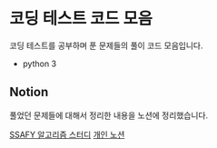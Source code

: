 # 코딩 테스트 코드 모음

코딩 테스트를 공부하며 푼 문제들의 풀이 코드 모음입니다.

- python 3

## Notion

풀었던 문제들에 대해서 정리한 내용을 노션에 정리했습니다.

[SSAFY 알고리즘 스터디](https://coral-clock-223.notion.site/72abdfcd94024842bfbe9019d669fb7d?pvs=4)
[개인 노션](https://wiz-study-diary.notion.site/503d5b19564a409b92b84229ce86908e?v=ce43021098e64acf8f1c6a5aa09531bb&pvs=4)
